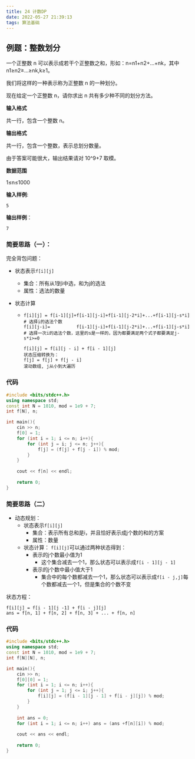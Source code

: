 ```yaml
---
title: 24 计数DP
date: 2022-05-27 21:39:13
tags: 算法基础
---
```






## 例题：整数划分

一个正整数 n 可以表示成若干个正整数之和，形如：n=n1+n2+…+nk，其中 n1≥n2≥…≥nk,k≥1。

我们将这样的一种表示称为正整数 n 的一种划分。

现在给定一个正整数 n，请你求出 n 共有多少种不同的划分方法。

**输入格式**

共一行，包含一个整数 n。

**输出格式**

共一行，包含一个整数，表示总划分数量。

由于答案可能很大，输出结果请对 10^9+7 取模。

**数据范围**

1≤n≤1000

**输入样例**:

```
5
```

**输出样例**：

```
7
```

### 简要思路（一）：

完全背包问题：

- 状态表示`f[i][j]`

  - 集合：所有从1到i中选，和为j的选法
  - 属性：选法的数量

- 状态计算

  - ```
    f[i][j] = f[i-1][j]+f[i-1][j-i]+f[i-1][j-2*i]+...+f[i-1][j-s*i]	# 选择i的选法个数
    f[i][j-i]=			f[i-1][j-i]+f[i-1][j-2*i]+...+f[i-1][j-s*i]	# 选择一次i的选法个数，这里的s是一样的，因为都要满足两个式子都要满足j-s*i>=0
    ```

    ```
    f[i][j] = f[i][j - i] + f[i - 1][j] 
    状态压缩转换为：
    f[j] = f[j] + f[j - i]
    滚动数组, j从小到大遍历
    ```

### 代码

```c++
#include <bits/stdc++.h>
using namespace std;
const int N = 1010, mod = 1e9 + 7;
int f[N], n;

int main(){
    cin >> n;
    f[0] = 1;
    for (int i = 1; i <= n; i++){
        for (int j = i; j <= n; j++){
            f[j] = (f[j] + f[j - i]) % mod;
        }
    }
    
    cout << f[n] << endl;
    
    return 0;
}


```

### 简要思路（二）

- 动态规划：
  - 状态表示`f[i][j]`
    - 集合：表示所有总和是i，并且恰好表示成j个数的和的方案
    - 属性：数量
  - 状态计算：
    `f[i][j]`可以通过两种状态得到：
    - 表示的j个数最小值为1
      - 这个集合减去一个1，那么状态可以表示成`f[i - 1][j - 1]`
    - 表示的j个数中最小值大于1
      - 集合中的每个数都减去一个1，那么状态可以表示成`f[i - j,j]`每个数都减去一个1，但是集合的个数不变

状态方程：

```
f[i][j] = f[i - 1][j -1] + f[i - j][j]
ans = f[n, 1] + f[n, 2] + f[n, 3] + ... + f[n, n]
```

### 代码

```c++
#include <bits/stdc++.h>
using namespace std;
const int N = 1010, mod = 1e9 + 7;
int f[N][N], n;

int main(){
    cin >> n;
    f[0][0] = 1;
    for (int i = 1; i <= n; i++){
        for (int j = 1; j <= i; j++){
            f[i][j] = (f[i - 1][j - 1] + f[i - j][j]) % mod;
        }
    }
    
    int ans = 0;
    for (int i = 1; i <= n; i++) ans = (ans +f[n][i]) % mod;
    
    cout << ans << endl;
    
    return 0;
}
```

